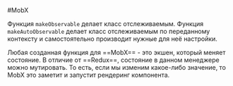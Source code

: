 #MobX


Функция `makeObservable` делает класс отслеживаемым. Функция `makeAutoObservable` делает класс отслеживаемым по переданному контексту и самостоятельно производит нужные для неё настройки.

Любая созданная функция для ==MobX== - это экшен, который меняет состояние. В отличие от ==Redux==, состояние в данном менеджере можно мутировать. То есть, если мы изменим какое-либо значение, то MobX это заметит и запустит рендеринг компонента.









